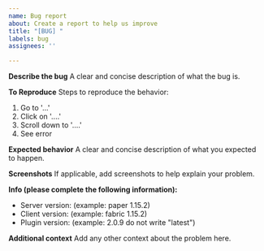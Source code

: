 ```yaml
---
name: Bug report
about: Create a report to help us improve
title: "[BUG] "
labels: bug
assignees: ''

---
```


**Describe the bug**
A clear and concise description of what the bug is.

**To Reproduce**
Steps to reproduce the behavior:
1. Go to '...'
2. Click on '....'
3. Scroll down to '....'
4. See error

**Expected behavior**
A clear and concise description of what you expected to happen.

**Screenshots**
If applicable, add screenshots to help explain your problem.

**Info (please complete the following information):**
 - Server version: (example: paper 1.15.2)
 - Client version: (example: fabric 1.15.2)
 - Plugin version: (example: 2.0.9 do not write "latest")

**Additional context**
Add any other context about the problem here.
